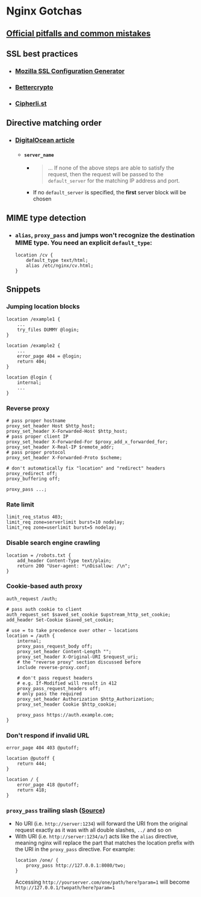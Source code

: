 # Nginx Gotchas

## [Official pitfalls and common mistakes](https://www.nginx.com/resources/wiki/start/topics/tutorials/config_pitfalls/)

## SSL best practices
- ### [Mozilla SSL Configuration Generator](https://ssl-config.mozilla.org/)
- ### [Bettercrypto](https://bettercrypto.org/#_nginx)
- ### [Cipherli.st](https://cipherli.st/)

## Directive matching order
- ### [DigitalOcean article](https://www.digitalocean.com/community/tutorials/understanding-nginx-server-and-location-block-selection-algorithms)
  - #### `server_name`
    - > ... If none of the above steps are able to satisfy the request, then the request will be passed to the `default_server` for the matching IP address and port.
    - If no `default_server` is specified, the **first** server block will be chosen

## MIME type detection
- ### `alias`, `proxy_pass` and jumps won't recognize the destination MIME type. You need an explicit `default_type`:
    ```nginx
    location /cv {
        default_type text/html;
        alias /etc/nginx/cv.html;
    }
    ```

## Snippets
### Jumping location blocks
```nginx
location /example1 {
    ...
    try_files DUMMY @login;
}

location /example2 {
    ...
    error_page 404 = @login;
    return 404;
}

location @login {
    internal;
    ...
}
```

### Reverse proxy
```nginx
# pass proper hostname
proxy_set_header Host $http_host;
proxy_set_header X-Forwarded-Host $http_host;
# pass proper client IP
proxy_set_header X-Forwarded-For $proxy_add_x_forwarded_for;
proxy_set_header X-Real-IP $remote_addr;
# pass proper protocol
proxy_set_header X-Forwarded-Proto $scheme;

# don't automatically fix "location" and "redirect" headers
proxy_redirect off;
proxy_buffering off;

proxy_pass ...; 
```

### Rate limit
```nginx
limit_req_status 403;
limit_req zone=serverlimit burst=10 nodelay;
limit_req zone=userlimit burst=5 nodelay;
```

### Disable search engine crawling
```nginx
location = /robots.txt {
    add_header Content-Type text/plain;
    return 200 "User-agent: *\nDisallow: /\n";
}
```

### Cookie-based auth proxy
```nginx
auth_request /auth;

# pass auth cookie to client
auth_request_set $saved_set_cookie $upstream_http_set_cookie;
add_header Set-Cookie $saved_set_cookie;

# use = to take precedence over other ~ locations
location = /auth {
    internal;
    proxy_pass_request_body off;
    proxy_set_header Content-Length "";
    proxy_set_header X-Original-URI $request_uri;
    # the "reverse proxy" section discussed before
    include reverse-proxy.conf;

    # don't pass request headers
    # e.g. If-Modified will result in 412
    proxy_pass_request_headers off;
    # only pass the required
    proxy_set_header Authorization $http_Authorization;
    proxy_set_header Cookie $http_cookie;

    proxy_pass https://auth.example.com; 
}
```

### Don't respond if invalid URL
```nginx
error_page 404 403 @putoff;

location @putoff {
    return 444;
}

location / {
    error_page 418 @putoff;
    return 418;
}
```
### `proxy_pass` trailing slash ([Source](https://stackoverflow.com/questions/22759345/nginx-trailing-slash-in-proxy-pass-url))
- No URI (i.e. `http://server:1234`) will forward the URI from the original request exactly as it was with all double slashes, `../` and so on
-  With URI (i.e. `http://server:1234/a/`) acts like the `alias` directive, meaning nginx will replace the part that matches the location prefix with the URI in the `proxy_pass` directive. For example:
    ```nginx
    location /one/ {
        proxy_pass http://127.0.0.1:8080/two;
    }
    ```
    Accessing `http://yourserver.com/one/path/here?param=1` will become `http://127.0.0.1/twopath/here?param=1`

